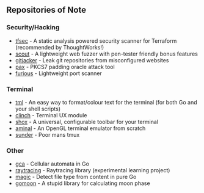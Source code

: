 

## Repositories of Note

### Security/Hacking

- [tfsec](https://github.com/tfsec/tfsec) - A static analysis powered security scanner for Terraform (recommended by ThoughtWorks!)
- [scout](https://github.com/liamg/scout) - A lightweight web fuzzer with pen-tester friendly bonus features
- [gitjacker](https://github.com/liamg/gitjacker) - Leak git repositories from misconfigured websites
- [pax](https://github.com/liamg/pax) - PKCS7 padding oracle attack tool
- [furious](https://github.com/liamg/furious) - Lightweight port scanner

### Terminal

- [tml](https://github.com/liamg/tml) - An easy way to format/colour text for the terminal (for both Go and your shell scripts)
- [clinch](https://github.com/liamg/clinch) - Terminal UX module
- [shox](https://github.com/liamg/shox) - A universal, configurable toolbar for your terminal
- [aminal](https://github.com/liamg/aminal) - An OpenGL terminal emulator from scratch
- [sunder](https://github.com/liamg/sunder) - Poor mans tmux

### Other

- [gca](https://github.com/liamg/gca) - Cellular automata in Go
- [raytracing](https://github.com/liamg/raytracing) - Raytracing library (experimental learning project)
- [magic](https://github.com/liamg/magic) - Detect file type from content in pure Go
- [gomoon](https://github.com/liamg/gomoon) - A stupid library for calculating moon phase

